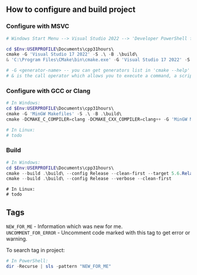 ## How to configure and build project

### Configure with MSVC
```powershell
# Windows Start Menu --> Visual Studio 2022 --> 'Developer PowerShell for VS 2022'

cd $Env:USERPROFILE\Documents\cpp31hours\
cmake -G 'Visual Studio 17 2022' -S .\ -B .\build\                                                     # configure cmake msvc. way 1
& 'C:\Program Files\CMake\bin\cmake.exe' -G 'Visual Studio 17 2022' -S .\ -B .\build\                  # configure cmake msvc. way 2

# -G <generator-name> -- you can get generators list in 'cmake --help'
# & is the call operator which allows you to execute a command, a script, or a function
```

### Configure with GCC or Clang
```powershell
# In Windows:
cd $Env:USERPROFILE\Documents\cpp31hours\
cmake -G 'MinGW Makefiles' -S .\ -B .\build\                                                           # configure cmake gcc
cmake -DCMAKE_C_COMPILER=clang -DCMAKE_CXX_COMPILER=clang++ -G 'MinGW Makefiles' -S .\ -B .\build\     # configure cmake clang
```

```bash
# In Linux:
# todo
```

### Build
```powershell
# In Windows:
cd $Env:USERPROFILE\Documents\cpp31hours\
cmake --build .\build\ --config Release --clean-first --target 5.6.RelationalOperators #--verbose      # build specific target
cmake --build .\build\ --config Release --verbose --clean-first                                        # build entire project
```

```
# In Linux:
# todo
```

## Tags

`NEW_FOR_ME` - Information which was new for me.  
`UNCOMMENT_FOR_ERROR` - Uncomment code marked with this tag to get error or warning.

To search tag in project:

```powershell
# In PowerShell:
dir -Recurse | sls -pattern "NEW_FOR_ME"
```